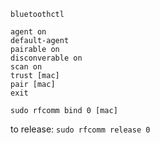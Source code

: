 ```
bluetoothctl

agent on
default-agent
pairable on
disconverable on
scan on
trust [mac]
pair [mac]
exit
```


`sudo rfcomm bind 0 [mac]`

to release:
`sudo rfcomm release 0`